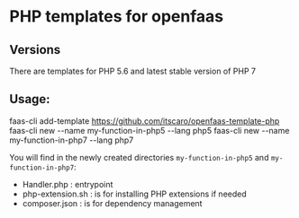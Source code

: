 # PHP templates for openfaas

## Versions
There are templates for PHP 5.6 and latest stable version of PHP 7

## Usage:
faas-cli add-template https://github.com/itscaro/openfaas-template-php
faas-cli new --name my-function-in-php5 --lang php5
faas-cli new --name my-function-in-php7 --lang php7

You will find in the newly created directories `my-function-in-php5` and `my-function-in-php7`:
- Handler.php : entrypoint
- php-extension.sh : is for installing PHP extensions if needed
- composer.json : is for dependency management
